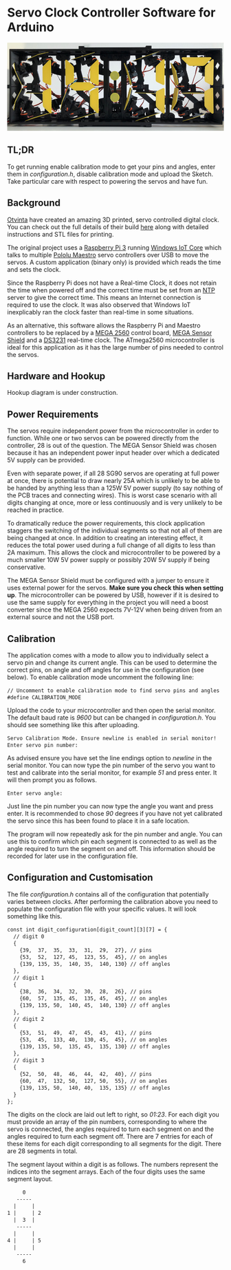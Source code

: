 # Servo Clock Controller Software for Arduino

![Servo Clock](images/servo_clock.jpg?raw=true "Servo-Controlled Digital Clock")

## TL;DR

To get running enable calibration mode to get your pins and angles, enter them in _configuration.h_, disable calibration mode and upload the Sketch. Take particular care with respect to powering the servos and have fun.

## Background

[Otvinta](http://www.otvinta.com/) have created an amazing 3D printed, servo controlled digital clock. You can check out the full details of their build [here](http://www.otvinta.com/download14.html) along with detailed instructions and STL files for printing.

The original project uses a [Raspberry Pi 3](https://raspberrypi.org) running [Windows IoT Core](https://developer.microsoft.com/en-us/windows/iot) which talks to multiple [Pololu Maestro](https://www.pololu.com/product/1356) servo controllers over USB to move the servos. A custom application (binary only) is provided which reads the time and sets the clock.

Since the Raspberry Pi does not have a Real-time Clock, it does not retain the time when powered off and the correct time must be set from an [NTP](https://en.wikipedia.org/wiki/Network_Time_Protocol) server to give the correct time. This means an Internet connection is required to use the clock. It was also observed that Windows IoT inexplicably ran the clock faster than real-time in some situations.

As an alternative, this software allows the Raspberry Pi and Maestro controllers to be replaced by a [MEGA 2560](http://www.keyestudio.com/ks0342.html) control board, [MEGA Sensor Shield](http://www.keyestudio.com/ks0006.html) and a [DS3231](http://www.keyestudio.com/keyestudio-clock-module-for-arduino.html) real-time clock. The ATmega2560 microcontroller is ideal for this application as it has the large number of pins needed to control the servos.

## Hardware and Hookup

Hookup diagram is under construction.

## Power Requirements

The servos require independent power from the microcontroller in order to function. While one or two servos can be powered directly from the controller, 28 is out of the question. The MEGA Sensor Shield was chosen because it has an independent power input header over which a dedicated 5V supply can be provided.

Even with separate power, if all 28 SG90 servos are operating at full power at once, there is potential to draw nearly 25A which is unlikely to be able to be handed by anything less than a 125W 5V power supply (to say nothing of the PCB traces and connecting wires). This is worst case scenario with all digits changing at once, more or less continuously and is very unlikely to be reached in practice.

To dramatically reduce the power requirements, this clock application staggers the switching of the individual segments so that not all of them are being changed at once. In addition to creating an interesting effect, it reduces the total power used during a full change of all digits to less than 2A maximum. This allows the clock and microcontroller to be powered by a much smaller 10W 5V power supply or possibly 20W 5V supply if being conservative.

The MEGA Sensor Shield must be configured with a jumper to ensure it uses external power for the servos. **Make sure you check this when setting up**. The microcontroller can be powered by USB, however if it is desired to use the same supply for everything in the project you will need a boost converter since the MEGA 2560 expects 7V-12V when being driven from an external source and not the USB port.

## Calibration

The application comes with a mode to allow you to individually select a servo pin and change its current angle. This can be used to determine the correct pins, on angle and off angles for use in the configuration (see below). To enable calibration mode uncomment the following line:

```
// Uncomment to enable calibration mode to find servo pins and angles
#define CALIBRATION_MODE
```

Upload the code to your microcontroller and then open the serial monitor. The default baud rate is _9600_ but can be changed in _configuration.h_. You should see something like this after uploading.

```
Servo Calibration Mode. Ensure newline is enabled in serial monitor!
Enter servo pin number: 
```

As advised ensure you have set the line endings option to _newline_ in the serial monitor. You can now type the pin number of the servo you want to test and calibrate into the serial monitor, for example _51_ and press enter. It will then prompt you as follows.

```
Enter servo angle:
```

Just line the pin number you can now type the angle you want and press enter. It is recommended to chose _90_ degrees if you have not yet calibrated the servo since this has been found to place it in a safe location.

The program will now repeatedly ask for the pin number and angle. You can use this to confirm which pin each segment is connected to as well as the angle required to turn the segment on and off. This information should be recorded for later use in the configuration file.

## Configuration and Customisation

The file _configuration.h_ contains all of the configuration that potentially varies between clocks. After performing the calibration above you need to populate the configuration file with your specific values. It will look something like this.

```
const int digit_configuration[digit_count][3][7] = {
  // digit 0
  {
    {39,  37,  35,  33,  31,  29,  27}, // pins
    {53,  52,  127, 45,  123, 55,  45}, // on angles
    {139, 135, 35,  140, 35,  140, 130} // off angles
  },
  // digit 1
  {
    {38,  36,  34,  32,  30,  28,  26}, // pins
    {60,  57,  135, 45,  135, 45,  45}, // on angles
    {139, 135, 50,  140, 45,  140, 130} // off angles
  },
  // digit 2
  {
    {53,  51,  49,  47,  45,  43,  41}, // pins
    {53,  45,  133, 40,  130, 45,  45}, // on angles
    {139, 135, 50,  135, 45,  135, 130} // off angles
  },
  // digit 3
  {
    {52,  50,  48,  46,  44,  42,  40}, // pins
    {60,  47,  132, 50,  127, 50,  55}, // on angles
    {139, 135, 50,  140, 40,  135, 135} // off angles
  }
};
```

The digits on the clock are laid out left to right, so _01:23_. For each digit you must provide an array of the pin numbers, corresponding to where the servo is connected, the angles required to turn each segment on and the angles required to turn each segment off. There are 7 entries for each of these items for each digit corresponding to all segments for the digit. There are 28 segments in total.

The segment layout within a digit is as follows. The numbers represent the indices into the segment arrays. Each of the four digits uses the same segment layout.

```
     0
   -----
  |     |
1 |     | 2
  |  3  |
   -----
  |     |
4 |     | 5
  |     |
   -----
     6
```
